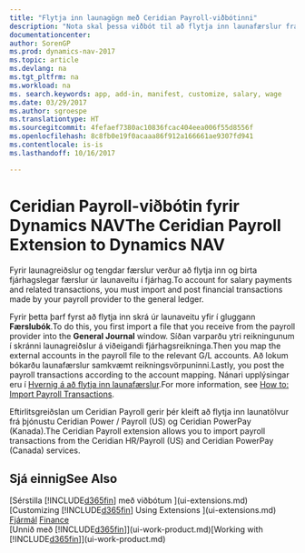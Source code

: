 ```yaml
---
title: "Flytja inn launagögn með Ceridian Payroll-viðbótinni"
description: "Nota skal þessa viðbót til að flytja inn launafærslur frá Ceridian HR/Payroll (BNA) og Ceridian PowerPay (Kanada) þjónustunum."
documentationcenter: 
author: SorenGP
ms.prod: dynamics-nav-2017
ms.topic: article
ms.devlang: na
ms.tgt_pltfrm: na
ms.workload: na
ms. search.keywords: app, add-in, manifest, customize, salary, wage
ms.date: 03/29/2017
ms.author: sgroespe
ms.translationtype: HT
ms.sourcegitcommit: 4fefaef7380ac10836fcac404eea006f55d8556f
ms.openlocfilehash: 8c8fb0e19f0acaaa86f912a166661ae9307fd941
ms.contentlocale: is-is
ms.lasthandoff: 10/16/2017

---
```

# <a name="the-ceridian-payroll-extension-to-dynamics-nav"></a><span data-ttu-id="f172e-103">Ceridian Payroll-viðbótin fyrir Dynamics NAV</span><span class="sxs-lookup"><span data-stu-id="f172e-103">The Ceridian Payroll Extension to Dynamics NAV</span></span>
<span data-ttu-id="f172e-104">Fyrir launagreiðslur og tengdar færslur verður að flytja inn og birta fjárhagslegar færslur úr launaveitu í fjárhag.</span><span class="sxs-lookup"><span data-stu-id="f172e-104">To account for salary payments and related transactions, you must import and post financial transactions made by your payroll provider to the general ledger.</span></span>

<span data-ttu-id="f172e-105">Fyrir þetta þarf fyrst að flytja inn skrá úr launaveitu yfir í gluggann **Færslubók**.</span><span class="sxs-lookup"><span data-stu-id="f172e-105">To do this, you first import a file that you receive from the payroll provider into the **General Journal** window.</span></span> <span data-ttu-id="f172e-106">Síðan varparðu ytri reikningunum í skránni launagreiðslur á viðeigandi fjárhagsreikninga.</span><span class="sxs-lookup"><span data-stu-id="f172e-106">Then you map the external accounts in the payroll file to the relevant G/L accounts.</span></span> <span data-ttu-id="f172e-107">Að lokum bókarðu launafærslur samkvæmt reikningsvörpuninni.</span><span class="sxs-lookup"><span data-stu-id="f172e-107">Lastly, you post the payroll transactions according to the account mapping.</span></span> <span data-ttu-id="f172e-108">Nánari upplýsingar eru í [Hvernig á að flytja inn launafærslur](finance-how-import-payroll-transactions.md).</span><span class="sxs-lookup"><span data-stu-id="f172e-108">For more information, see [How to: Import Payroll Transactions](finance-how-import-payroll-transactions.md).</span></span>

<span data-ttu-id="f172e-109">Eftirlitsgreiðslan um Ceridian Payroll gerir þér kleift að flytja inn launatölvur frá þjónustu Ceridian Power / Payroll (US) og Ceridian PowerPay (Kanada).</span><span class="sxs-lookup"><span data-stu-id="f172e-109">The Ceridian Payroll extension allows you to import payroll transactions from the Ceridian HR/Payroll (US) and Ceridian PowerPay (Canada) services.</span></span>

## <a name="see-also"></a><span data-ttu-id="f172e-110">Sjá einnig</span><span class="sxs-lookup"><span data-stu-id="f172e-110">See Also</span></span>
<span data-ttu-id="f172e-111">[Sérstilla [!INCLUDE[d365fin](includes/d365fin_md.md)] með viðbótum ](ui-extensions.md)  </span><span class="sxs-lookup"><span data-stu-id="f172e-111">[Customizing [!INCLUDE[d365fin](includes/d365fin_md.md)] Using Extensions ](ui-extensions.md)  </span></span>  
<span data-ttu-id="f172e-112">[Fjármál](finance.md)  </span><span class="sxs-lookup"><span data-stu-id="f172e-112">[Finance](finance.md)  </span></span>  
<span data-ttu-id="f172e-113">[Unnið með [!INCLUDE[d365fin](includes/d365fin_md.md)]](ui-work-product.md)</span><span class="sxs-lookup"><span data-stu-id="f172e-113">[Working with [!INCLUDE[d365fin](includes/d365fin_md.md)]](ui-work-product.md)</span></span>

